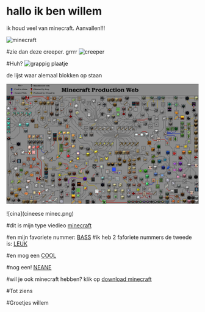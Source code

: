# hallo ik ben willem





ik houd veel van minecraft.
Aanvallen!!!

![minecraft](minecraft.jpg)

#zie dan deze creeper. grrrr
![creeper](creeper.jpg)



#Huh?
![grappig plaatje](funny-pictures-676672_1280.jpg)



de lijst waar alemaal blokken op staan 

![lijst](mine.png)


![cina](cineese minec.png)


#dit is mijn type viedieo [minecraft](https://www.youtube.com/watch?v=DFIGhE4y78w)


#en mijn favoriete nummer: [BASS](https://www.youtube.com/watch?v=a59gmGkq_pw)
#ik heb 2 faforiete nummers de tweede is: [LEUK](https://www.youtube.com/watch?v=0t2tjNqGyJI)

#en mog een [COOL](https://www.youtube.com/watch?v=ru0K8uYEZWw)

#nog een! [NEANE](https://www.youtube.com/watch?v=vjW8wmF5VWc)



#wil je ook minecraft hebben? klik op [download minecraft](https://minecraft.net/nl/download/?ref=bm)








#Tot ziens


#Groetjes willem
